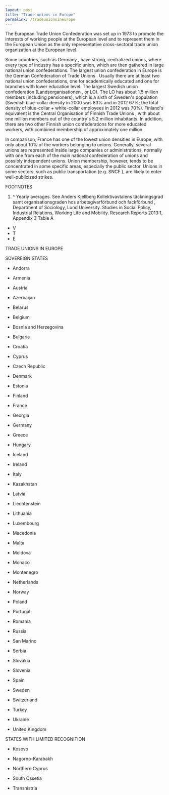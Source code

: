 ```yaml
---
layout: post
title: "Trade unions in Europe"
permalink: /tradeunionsineurope
---
```

The European Trade Union Confederation  was set up in 1973 to promote the interests of working people at the European
level and to represent them in the European Union  as the only representative cross-sectoral trade union organization at the
European level.

Some countries, such as Germany  , have strong, centralized unions, where every type of industry has a specific
union, which are then gathered in large national union confederations. The
largest union confederation in Europe is the German Confederation of Trade Unions
 . Usually there are at least two national union confederations, one for
academically educated and one for branches with lower education level. The
largest Swedish union confederation  (Landsorganisationen , or LO). The LO has about 1.5 million members (including pensioners), which is
a sixth of Sweden's population (Swedish blue-collar density in 2000 was 83% and
in 2012 67%; the total density of blue-collar + white-collar employees in 2012
was 70%). Finland's equivalent is the Central Organisation of Finnish Trade Unions
 , with about one million members out of the country's 5.2 million inhabitants.
In addition, there are two other Finnish union confederations for more educated
workers, with combined membership of approximately one million.

In comparison, France  has one of the lowest union densities in Europe, with only about 10% of the
workers belonging to unions. Generally, several unions are represented inside
large companies or administrations, normally with one from each of the main
national confederation of unions and possibly independent unions. Union
membership, however, tends to be concentrated in some specific areas, especially
the public sector. Unions in some sectors, such as public transportation (e.g. SNCF  ), are likely to enter well-publicized strikes.

FOOTNOTES
 1. ^ Yearly averages. See Anders Kjellberg Kollektivavtalens täckningsgrad samt organisationsgraden hos
    arbetsgivarförbund och fackförbund
     , Department of Sociology, Lund University. Studies in Social Policy,
    Industrial Relations, Working Life and Mobility. Research Reports 2013:1,
    Appendix 3 Table A

* V                                                                                                                                               
* T                                                                                                                                          
* E                                                                                                                                                                                      
                                                                                                       
TRADE UNIONS IN EUROPE                                                                                                                                                                   
                                                                                                                                                                                         
SOVEREIGN STATES                                                         
* Andorra                                                                                                                                                 
* Armenia                                                                                                                                                 
* Austria                                                                                                              
* Azerbaijan                                                                                                                                           
* Belarus                                                                                                              
* Belgium                                                                                                                                                 
* Bosnia and Herzegovina                                                                                                                                                                 
                                                                                                        
* Bulgaria                                                                                                            
* Croatia                                                                                                              
* Cyprus                                                                                                                                                   
* Czech Republic                                                                                                                                                                         
                                                                                                            
* Denmark                                                                                                              
* Estonia                                                                                                              
* Finland                                                                                                              
* France                                                                                                                                                   
* Georgia                                                                                                                                                                                
                                                                                                             
* Germany                                                                                                                                                 
* Greece                                                                                                                                                   
* Hungary                                                                                                              
* Iceland                                                                                                              
* Ireland                                                                                                                                                                                
                                                                                                       
* Italy                                                                                                                                                     
* Kazakhstan                                                                                                                                                                             
                                                                                                                    
* Latvia                                                                                                                
* Liechtenstein                                                                                                                                                                          
                                                                                                                 
* Lithuania                                                                                                                                                                              
                                                                                                                     
* Luxembourg                                                                                                                                                                             
                                                                                                                    
* Macedonia                                                                                                                                                                              
                                                                                                     
* Malta                                                                                                                  
* Moldova                                                                                                              
* Monaco                                                                                                                
* Montenegro                                                                                                                                                                             
                                                                                                                    
* Netherlands                                                                                                                                     
* Norway                                                                                                                
* Poland                                                                                                                                                   
* Portugal                                                                                                            
* Romania                                                                                                              
* Russia                                                                                                                                                   
* San Marino                                                                                                                                                                             
                                                                                                                    
* Serbia                                                                                                                
* Slovakia                                                                                                            
* Slovenia                                                                                                            
* Spain                                                                                                                                                     
* Sweden                                                                                                                
* Switzerland                                                                                                                                         
* Turkey                                                                                                                                                   
* Ukraine                                                                                                                                                 
* United Kingdom                                                                                                                               
                                                                                                                                                                                         
STATES WITH LIMITED RECOGNITION                    
* Kosovo                                                                                                                
* Nagorno-Karabakh                                                                                                                                                                       
                                                                                                 
* Northern Cyprus                                                                                                                                                                        
                                                                                                               
* South Ossetia                                                                                                                                                                          
                                                                                                                 
* Transnistria                                                                                                                                                                           
